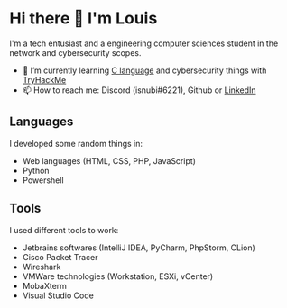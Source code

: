 # Hi there 👋 I'm Louis

I'm a tech entusiast and a engineering computer sciences student in the network and cybersecurity scopes.
- 🌱 I’m currently learning [C language](https://www.github.com/Isnubi/C_learning) and cybersecurity things with [TryHackMe](https://www.tryhackme.com)
- 📫 How to reach me: Discord (isnubi#6221), Github or [LinkedIn](https://www.linkedin.com/in/louis-gambart/)

## Languages

I developed some random things in:
* Web languages (HTML, CSS, PHP, JavaScript)
* Python
* Powershell

## Tools

I used different tools to work:
* Jetbrains softwares (IntelliJ IDEA, PyCharm, PhpStorm, CLion)
* Cisco Packet Tracer
* Wireshark
* VMWare technologies (Workstation, ESXi, vCenter)
* MobaXterm
* Visual Studio Code
